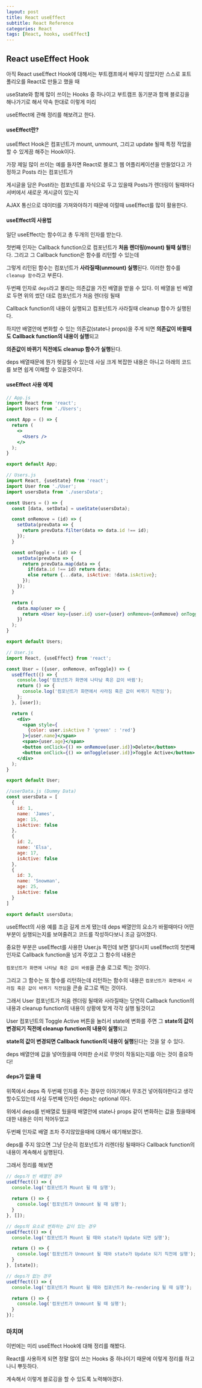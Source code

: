 ```yaml
---
layout: post
title: React useEffect
subtitle: React Reference
categories: React
tags: [React, hooks, useEffect]
---
```


React useEffect Hook
------------

아직 React useEffect Hook에 대해서는 부트캠프에서 배우지 않았지만 스스로 포트폴리오를 React로 만들고 했을 때

useState와 함께 많이 쓰이는 Hooks 중 하나이고 부트캠프 동기분과 함께 블로깅을 해나가기로 해서 약속 한대로 이렇게 미리 

useEffect에 관해 정리를 해보려고 한다.

#### useEffect란? ####

useEffect Hook은 컴포넌트가 mount, unmount, 그리고 update 될때 특정 작업을 할 수 있게끔 해주는 Hook이다.

가장 제일 많이 쓰이는 예를 들자면 React로 블로그 웹 어플리케이션을 만들었다고 가정하고 Posts 라는 컴포넌트가

게시글을 담은 Post라는 컴포넌트를 자식으로 두고 있을때 Posts가 렌더링이 될때마다 서버에서 새로운 게시글이 있는지

AJAX 통신으로 데이터를 가져와야하기 때문에 이럴때 useEffect를 많이 활용한다.

#### useEffect의 사용법  ####

일단 useEffect는 함수이고 총 두개의 인자를 받는다.

첫번째 인자는 Callback function으로 컴포넌트가 **처음 렌더링(mount) 될때 실행**된다. 그리고 그 Callback function은 함수를 리턴할 수 있는데

그렇게 리턴된 함수는 컴포넌트가 **사라질때(unmount) 실행**된다. 이러한 함수를 `cleanup 함수`라고 부른다.

두번째 인자로 `deps`라고 불리는 의존값을 가진 배열을 받을 수 있다. 이 배열을 빈 배열로 두면 위의 썼던 대로 컴포넌트가 처음 렌더링 될때

Callback function의 내용이 실행되고 컴포넌트가 사라질때 cleanup 함수가 실행된다.

하지만 배열안에 변화할 수 있는 의존값(state나 props)을 주게 되면 **의존값이 바뀔때도  Callback function의 내용이 실행**되고 

**의존값이 바뀌기 직전에도 cleanup 함수가 실행**된다.

deps 배열때문에 뭔가 헷갈릴 수 있는데 사실 크게 복잡한 내용은 아니고 아래의 코드를 보면 쉽게 이해할 수 있을것이다.

#### useEffect 사용 예제  ####

```jsx
// App.js
import React from 'react';
import Users from './Users';

const App = () => {
  return (
	<>
	  <Users />
	</>
  );
}

export default App;

// Users.js
import React, {useState} from 'react';
import User from './User';
import usersData from './usersData';

const Users = () => {
  const [data, setData] = useState(usersData);

  const onRemove = (id) => {
	setData(prevData => {
	  return prevData.filter(data => data.id !== id);
	});
  }

  const onToggle = (id) => {
	setData(prevData => {
	  return prevData.map(data => {
		if(data.id !== id) return data;
		else return {...data, isActive: !data.isActive};
	  });
	});
  }

  return (
	data.map(user => {
	  return <User key={user.id} user={user} onRemove={onRemove} onToggle={onToggle}/>
	})
  );
}

export default Users;

// User.js
import React, {useEffect} from 'react';

const User = ({user, onRemove, onToggle}) => {
  useEffect(() => {
    console.log('컴포넌트가 화면에 나타남 혹은 값이 바뀜');
    return () => {
      console.log('컴포넌트가 화면에서 사라짐 혹은 값이 바뀌기 직전임');
    };
  }, [user]);

  return (
	<div>
	  <span style={
		{color: user.isActive ? 'green' : 'red'}
	  }>{user.name}</span>
	  <span>{user.age}</span>
	  <button onClick={() => onRemove(user.id)}>Delete</button>
	  <button onClick={() => onToggle(user.id)}>Toggle Active</button>
	</div>
  );
}

export default User;

//userData.js (Dummy Data)
const usersData = [
  {
	id: 1,
	name: 'James',
	age: 15,
	isActive: false
  },
  {
	id: 2,
	name: 'Elsa',
	age: 17,
	isActive: false
  },
  {
	id: 3,
	name: 'Snowman',
	age: 25,
	isActive: false
  }
]

export default usersData;
```

useEffect의 사용 예를 조금 길게 쓰게 됐는데 deps 배열안의 요소가 바뀔때마다 어떤부분이 실행되는지를 보여줄려고 코드를 작성하다보니 조금 길어졌다.

중요한 부분은 useEffect를 사용한 User.js 쪽인데 보면 알다시피 useEffect의 첫번째 인자로 Callback function을 넘겨 주었고 그 함수의 내용은

`컴포넌트가 화면에 나타남 혹은 값이 바뀜`을 콘솔 로그로 찍는 것이다.

그리고 그 함수는 또 함수를 리턴하는데 리턴하는 함수의 내용은 `컴포넌트가 화면에서 사라짐 혹은 값이 바뀌기 직전임`을 콘솔 로그로 찍는 것이다.

그래서 User 컴포넌트가 처음 렌더링 될때와 사라질때는 당연히 Callback function의 내용과 cleanup function의 내용이 상황에 맞게 각각 실행 될것이고 

User 컴포넌트의 Toggle Active 버튼을 눌러서 state에 변화를 주면 그 **state의 값이 변경되기 직전에 cleanup function의 내용이 실행**되고 

**state의 값이 변경되면 Callback function의 내용이 실행**된다는 것을 알 수 있다.

deps 배열안에 값을 넣어줬을때 어떠한 순서로 무엇이 작동되는지를 아는 것이 중요하다!

#### deps가 없을 때 ####

위쪽에서 deps 즉 두번째 인자를 주는 경우만 이야기해서 무조건 넣어줘야한다고 생각할수도있는데 사실 두번째 인자인 deps는 optional 이다.

위에서 deps를 빈배열로 뒀을때 배열안에 state나 props 같이 변화하는 값을 줬을때에 대한 내용은 이미 적어두었고

두번째 인자로 배열 조차 주지않았을때에 대해서 얘기해보겠다.

deps를 주지 않으면 그냥 단순히 컴포넌트가 리렌더링 될때마다 Callback function의 내용이 계속해서 실행된다.

그래서 정리를 해보면

```jsx
// deps가 빈 배열인 경우
useEffect(() => {
  console.log('컴포넌트가 Mount 될 때 실행');
  
  return () => {
	console.log('컴포넌트가 Unmount 될 때 실행');
  }
}, []);

// deps의 요소로 변화하는 값이 있는 경우
useEffect(() => {
  console.log('컴포넌트가 Mount 될 때와 state가 Update 되면 실행');

  return () => {
	console.log('컴포넌트가 Unmount 될 때와 state가 Update 되기 직전에 실행');
  }
}, [state]);

// deps가 없는 경우
useEffect(() => {
  console.log('컴포넌트가 Mount 될 때와 컴포넌트가 Re-rendering 될 때 실행');

  return () => {
	console.log('컴포넌트가 Unmount 될 때 실행');
  }
});
```

### 마치며 ###

이번에는 미리 useEffect Hook에 대해 정리를 해봤다.

React를 사용하게 되면 정말 많이 쓰는 Hooks 중 하나이기 때문에 이렇게 정리를 하고 나니 뿌듯하다.

계속해서 이렇게 블로깅을 할 수 있도록 노력해야겠다.

